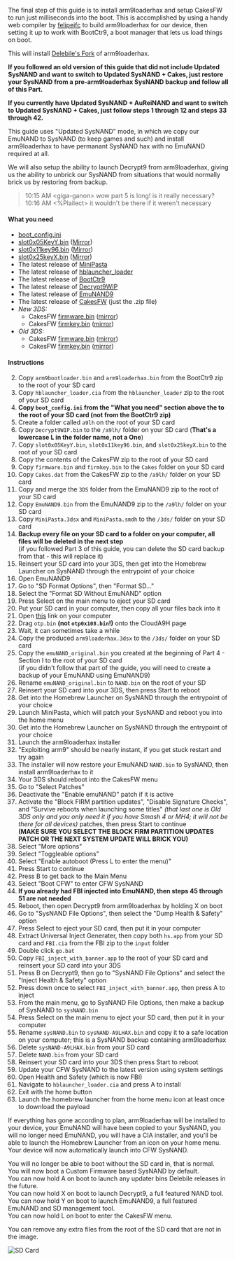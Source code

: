 The final step of this guide is to install arm9loaderhax and setup CakesFW to run just milliseconds into the boot. This is accomplished by using a handy web compiler by [felipejfc](https://gbatemp.net/threads/416385/) to build arm9loaderhax for our device, then setting it up to work with BootCtr9, a boot manager that lets us load things on boot.

This will install [Delebile's Fork](https://github.com/delebile/arm9loaderhax) of arm9loaderhax.

**If you followed an old version of this guide that did not include Updated SysNAND and want to switch to Updated SysNAND + Cakes, just restore your SysNAND from a pre-arm9loaderhax SysNAND backup and follow all of this Part.**

**If you currently have Updated SysNAND + AuReiNAND and want to switch to Updated SysNAND + Cakes, just follow steps 1 through 12 and steps 33 through 42.**

This guide uses "Updated SysNAND" mode, in which we copy our EmuNAND to SysNAND (to keep games and such) and install arm9loaderhax to have permanant SysNAND hax with no EmuNAND required at all.

We will also setup the ability to launch Decrypt9 from arm9loaderhax, giving us the ability to unbrick our SysNAND from situations that would normally brick us by restoring from backup.

> 10:15 AM \<giga-ganon> wow part 5 is long! is it really necessary?    
> 10:16 AM <%Plailect> it wouldn't be there if it weren't necessary

#### What you need

* [boot_config.ini](https://gist.github.com/Plailect/66566928c286de6ecf61)
* [slot0x05KeyY.bin](https://mega.nz/#!E9VDBApA!QJandFwHWGSGM6SRRwlUodL63ynKrYY9rJp98YXy6Ss) ([Mirror](https://drive.google.com/file/d/0BzPfvjeuhqoDekc3YVVjN3dUTWs/view?usp=sharing))
* [slot0x11key96.bin](https://mega.nz/#!IgdFVJiK!TTdhiZ25uxoWlciIySVOynTcHCh8Oyp9JQMzu4opPy4) ([Mirror](https://drive.google.com/file/d/0BzPfvjeuhqoDZzB5dUhtMjlfcnc/view?usp=sharing))
* [slot0x25keyX.bin](https://mega.nz/#!BoFyzbzT!95N9tJXAi8BfPUzlbwuZC8r8S6Sq6oy-UfuAZz3LhHo) ([Mirror](https://drive.google.com/file/d/0BzPfvjeuhqoDZ1VNUHpQd2owUlE/view?usp=sharing))
* The latest release of [MiniPasta](https://github.com/d0k3/MiniPasta/releases)
* The latest release of [hblauncher_loader](https://github.com/yellows8/hblauncher_loader/releases)
* The latest release of [BootCtr9](https://github.com/hartmannaf/BootCtr9/releases/)
* The latest release of [Decrypt9WIP](https://github.com/d0k3/Decrypt9WIP/releases)
* The latest release of [EmuNAND9](https://github.com/d0k3/EmuNAND9/releases)
* The latest release of [CakesFW](https://github.com/mid-kid/CakesForeveryWan/releases) (just the .zip file)
* *New 3DS:* 
    + CakesFW [firmware.bin](https://mega.nz/#!1xdnWDjR!dgy0Vs2VjuJsL23axRYIlAKeLctbYzyQBEvVwh6T-Zw) ([mirror](https://drive.google.com/open?id=0BzPfvjeuhqoDR3VUY1BQTjloSDA))
    + CakesFW [firmkey.bin](https://mega.nz/#!VtdAlB7C!w5aZdVoDjaSYSJao0u9a-La6CoY2mWzjLVFzRvT8MmA) ([mirror](https://drive.google.com/file/d/0BzPfvjeuhqoDOHlpR2t4S2ZlTlU/view?usp=sharing))
* *Old 3DS:* 
    + CakesFW [firmware.bin](https://mega.nz/#!5kFDTa6Q!xhiYtPIkXoaRlfp65DmHXjXLFW6_-OWodpUqvOtLGtc) ([mirror](https://drive.google.com/file/d/0BzPfvjeuhqoDSW5mOVREcWE0Q2c/view?usp=sharing))
    + CakesFW [firmkey.bin](https://mega.nz/#!htlGzArZ!AianutIfa4K-WtGfrVZNjDSCL_LaykJwGD20aMxDXtc) ([mirror](https://drive.google.com/file/d/0BzPfvjeuhqoDSXRhMlRfNU5OdTA/view?usp=sharing))

#### Instructions

2. Copy `arm9bootloader.bin` and `arm9loaderhax.bin` from the BootCtr9 zip to the root of your SD card
3. Copy `hblauncher_loader.cia` from the `hblauncher_loader` zip to the root of your SD card
3. **Copy `boot_config.ini` from the "What you need" section above the to the root of your SD card (not from the BootCtr9 zip)**
4. Create a folder called `a9lh` on the root of your SD card
7. Copy `Decrypt9WIP.bin` to the `/a9lh/` folder on your SD card (**That's a lowercase L in the folder name, not a One**)
1. Copy `slot0x05KeyY.bin`, `slot0x11key96.bin`, and `slot0x25keyX.bin` to the root of your SD card
2. Copy the contents of the CakesFW zip to the root of your SD card
3. Copy `firmware.bin` and `firmkey.bin` to the `Cakes` folder on your SD card
7. Copy `Cakes.dat` from the CakesFW zip to the `/a9lh/` folder on your SD card
1. Copy and merge the `3DS` folder from the EmuNAND9 zip to the root of your SD card
2. Copy `EmuNAND9.bin` from the EmuNAND9 zip to the `/a9lh/` folder on your SD card
12. Copy `MiniPasta.3dsx` and `MiniPasta.smdh` to the `/3ds/` folder on your SD card
3. **Backup every file on your SD card to a folder on your computer, all files will be deleted in the next step**    
(if you followed Part 3 of this guide, you can delete the SD card backup from that - this will replace it)
2. Reinsert your SD card into your 3DS, then get into the Homebrew Launcher on SysNAND through the entrypoint of your choice
3. Open EmuNAND9
4. Go to "SD Format Options", then "Format SD..."
5. Select the "Format SD Without EmuNAND" option
6. Press Select on the main menu to eject your SD card
9. Put your SD card in your computer, then copy all your files back into it
8. Open [this](https://felipejfc.com/a9lh) link on your computer
9. Drag `otp.bin` **(not `otp0x108.bin`!)** onto the CloudA9H page
10. Wait, it can sometimes take a while
11. Copy the produced `arm9loaderhax.3dsx` to the `/3ds/` folder on your SD card
1. Copy the `emuNAND_original.bin` you created at the beginning of Part 4 - Section I to the root of your SD card    
(if you didn't follow that part of the guide, you will need to create a backup of your EmuNAND using EmuNAND9)
1. Rename `emuNAND_original.bin` to `NAND.bin` on the root of your SD
12. Reinsert your SD card into your 3DS, then press Start to reboot
13. Get into the Homebrew Launcher on SysNAND through the entrypoint of your choice
13. Launch MiniPasta, which will patch your SysNAND and reboot you into the home menu
14. Get into the Homebrew Launcher on SysNAND through the entrypoint of your choice
13. Launch the arm9loaderhax installer
14. "Exploiting arm9" should be nearly instant, if you get stuck restart and try again
15. The installer will now restore your EmuNAND `NAND.bin` to SysNAND, then install arm9loaderhax to it
16. Your 3DS should reboot into the CakesFW menu
17. Go to "Select Patches"
15. Deactivate the "Enable emuNAND" patch if it is active
14. Activate the "Block FIRM partition updates", "Disable Signature Checks", and "Survive reboots when launching some titles" *(that last one is Old 3DS only and you only need it if you have Smash 4 or MH4; it will not be there for all devices)* patches, then press Start to continue     
**(MAKE SURE YOU SELECT THE BLOCK FIRM PARTITION UPDATES PATCH OR THE NEXT SYSTEM UPDATE WILL BRICK YOU)**
15. Select "More options"
16. Select "Toggleable options"
17. Select "Enable autoboot (Press L to enter the menu)"
18. Press Start to continue
19. Press B to get back to the Main Menu
15. Select "Boot CFW" to enter CFW SysNAND
15. **If you already had FBI injected into EmuNAND, then steps 45 through 51 are not needed**
11. Reboot, then open Decrypt9 from arm9loaderhax by holding X on boot
12. Go to "SysNAND File Options", then select the "Dump Health & Safety" option
12. Press Select to eject your SD card, then put it in your computer
13. Extract Universal Inject Generater, then copy both `hs.app` from your SD card and `FBI.cia` from the FBI zip to the `input` folder
14. Double click `go.bat`
15. Copy `FBI_inject_with_banner.app` to the root of your SD card and reinsert your SD card into your 3DS
16. Press B on Decrypt9, then go to "SysNAND File Options" and select the "Inject Health & Safety" option
17. Press down once to select `FBI_inject_with_banner.app`, then press A to inject
15. From the main menu, go to SysNAND File Options, then make a backup of SysNAND to `sysNAND.bin`
14. Press Select on the main menu to eject your SD card, then put it in your computer
17. Rename `sysNAND.bin` to `sysNAND-A9LHAX.bin` and copy it to a safe location on your computer; this is a SysNAND backup containing arm9loaderhax
15. Delete `sysNAND-A9LHAX.bin` from your SD card
15. Delete `NAND.bin` from your SD card
7. Reinsert your SD card into your 3DS then press Start to reboot
6. Update your CFW SysNAND to the latest version using system settings
8. Open Health and Safety (which is now FBI)
9. Navigate to `hblauncher_loader.cia` and press A to install
10. Exit with the home button
10. Launch the homebrew launcher from the home menu icon at least once to download the payload

If everything has gone according to plan, arm9loaderhax will be installed to your device, your EmuNAND will have been copied to your SysNAND, you will no longer need EmuNAND, you will have a CIA installer, and you'll be able to launch the Homebrew Launcher from an icon on your home menu. Your device will now automatically launch into CFW SysNAND.

You will no longer be able to boot without the SD card in, that is normal.    
You will now boot a Custom Firmware based SysNAND by default.    
You can now hold A on boot to launch any updater bins Delebile releases in the future.    
You can now hold X on boot to launch Decrypt9, a full featured NAND tool.    
You can now hold Y on boot to launch EmuNAND9, a full featured EmuNAND and SD management tool.    
You can now hold L on boot to enter the CakesFW menu.

You can remove any extra files from the root of the SD card that are not in the image.

![SD Card](http://i.imgur.com/nDMXVDa.png)